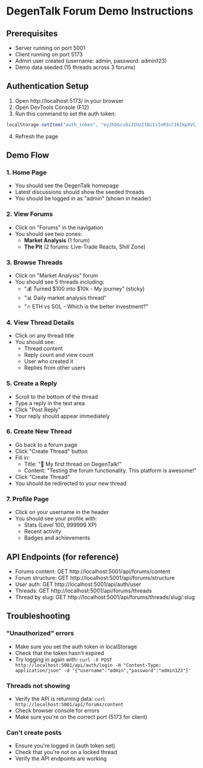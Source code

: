 # DegenTalk Forum Demo Instructions

## Prerequisites
- Server running on port 5001
- Client running on port 5173
- Admin user created (username: admin, password: admin123)
- Demo data seeded (15 threads across 3 forums)

## Authentication Setup

1. Open http://localhost:5173/ in your browser
2. Open DevTools Console (F12)
3. Run this command to set the auth token:
```javascript
localStorage.setItem("auth_token", "eyJhbGciOiJIUzI1NiIsInR5cCI6IkpXVCJ9.eyJ1c2VySWQiOiI4ZTBkZTAxZS02MTRiLTRkYjEtOWJmMy1mMGFlZTZkZGIwNjkiLCJpYXQiOjE3NTI3MDU2ODgsImV4cCI6MTc1MzMxMDQ4OH0.kdfo82W0Oixf3txFUMt5_jIyO3vI6vyar9SR0W5ofyw")
```
4. Refresh the page

## Demo Flow

### 1. Home Page
- You should see the DegenTalk homepage
- Latest discussions should show the seeded threads
- You should be logged in as "admin" (shown in header)

### 2. View Forums
- Click on "Forums" in the navigation
- You should see two zones:
  - **Market Analysis** (1 forum)
  - **The Pit** (2 forums: Live-Trade Reacts, Shill Zone)

### 3. Browse Threads
- Click on "Market Analysis" forum
- You should see 5 threads including:
  - "💰 Turned $100 into $10k - My journey" (sticky)
  - "📊 Daily market analysis thread"
  - "🔥 ETH vs SOL - Which is the better investment?"

### 4. View Thread Details
- Click on any thread title
- You should see:
  - Thread content
  - Reply count and view count
  - User who created it
  - Replies from other users

### 5. Create a Reply
- Scroll to the bottom of the thread
- Type a reply in the text area
- Click "Post Reply"
- Your reply should appear immediately

### 6. Create New Thread
- Go back to a forum page
- Click "Create Thread" button
- Fill in:
  - Title: "🚀 My first thread on DegenTalk!"
  - Content: "Testing the forum functionality. This platform is awesome!"
- Click "Create Thread"
- You should be redirected to your new thread

### 7. Profile Page
- Click on your username in the header
- You should see your profile with:
  - Stats (Level 100, 999999 XP)
  - Recent activity
  - Badges and achievements

## API Endpoints (for reference)
- Forums content: GET http://localhost:5001/api/forums/content
- Forum structure: GET http://localhost:5001/api/forums/structure
- User auth: GET http://localhost:5001/api/auth/user
- Threads: GET http://localhost:5001/api/forums/threads
- Thread by slug: GET http://localhost:5001/api/forums/threads/slug/:slug

## Troubleshooting

### "Unauthorized" errors
- Make sure you set the auth token in localStorage
- Check that the token hasn't expired
- Try logging in again with: `curl -X POST http://localhost:5001/api/auth/login -H "Content-Type: application/json" -d '{"username":"admin","password":"admin123"}'`

### Threads not showing
- Verify the API is returning data: `curl http://localhost:5001/api/forums/content`
- Check browser console for errors
- Make sure you're on the correct port (5173 for client)

### Can't create posts
- Ensure you're logged in (auth token set)
- Check that you're not on a locked thread
- Verify the API endpoints are working
